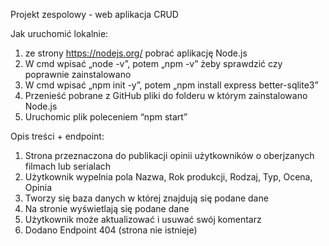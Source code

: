 Projekt zespolowy - web aplikacja CRUD

Jak uruchomić lokalnie:
1)	ze strony https://nodejs.org/ pobrać aplikację Node.js
2)	W cmd wpisać „node -v”, potem „npm -v” żeby sprawdzić czy poprawnie zainstalowano
3)	W cmd wpisać „npm init -y”, potem „npm install express better-sqlite3”
4)	Przenieść pobrane z GitHub pliki do folderu w którym zainstalowano Node.js
4)	Uruchomic plik poleceniem “npm start”

Opis treści + endpoint:
1)	Strona przeznaczona do publikacji opinii użytkowników o oberjzanych filmach lub serialach
2)	Użytkownik wypelnia pola Nazwa, Rok produkcji, Rodzaj, Typ, Ocena, Opinia
3) 	Tworzy się baza danych w której znajdują się podane dane
4)	Na stronie wyświetlają się podane dane
5)	Użytkownik może aktualizować i usuwać swój komentarz
6)	Dodano Endpoint 404 (strona nie istnieje)
